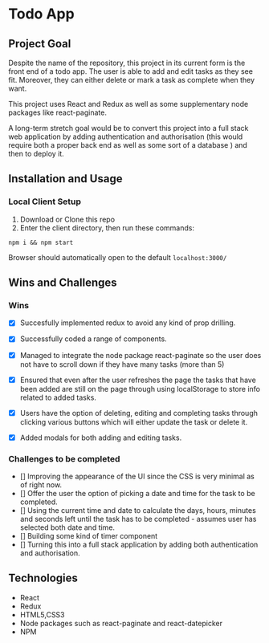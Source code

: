 # Todo App

## Project Goal

Despite the name of the repository, this project in its current form is the front end of a todo app. The user is able to add and edit tasks as they see fit. Moreover, they can either delete or mark a task as complete when they want. 

This project uses React and Redux as well as some supplementary node packages like react-paginate. 

A long-term stretch goal would be to convert this project into a full stack web application by adding authentication and authorisation (this would require both a proper back end as well as some sort of a database ) and then to deploy it.


## Installation and Usage

### Local Client Setup

1. Download or Clone this repo
2. Enter the client directory, then run these commands:

```
npm i && npm start
```

Browser should automatically open to the default `localhost:3000/`

## Wins and Challenges

### Wins

- [x] Succesfully implemented redux to avoid any kind of prop drilling.
- [x] Successfully coded a range of components.
- [x] Managed to integrate the node package react-paginate so the user does not have to scroll down if they have many tasks (more than 5)
- [x] Ensured that even after the user refreshes the page the tasks that have been added are still on the page through using localStorage to store info related to added tasks.
- [x] Users have the option of deleting, editing and completing tasks through clicking various buttons which will either update the task or delete it.
- [x] Added modals for both adding and editing tasks.


### Challenges to be completed

- [] Improving the appearance of the UI since the CSS is very minimal as of right now.
- [] Offer the user the option of picking a date and time for the task to be completed.
- [] Using the current time and date to calculate the days, hours, minutes and seconds left until the task has to be completed - assumes user has selected both date and time.
- [] Building some kind of timer component
- [] Turning this into a full stack application by adding both authentication and authorisation.


## Technologies

- React
- Redux
- HTML5,CSS3
- Node packages such as react-paginate and react-datepicker
- NPM



